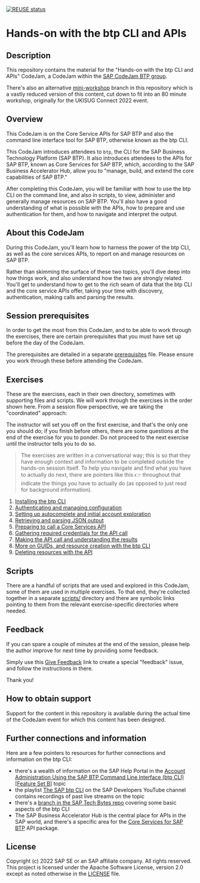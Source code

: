[![REUSE status](https://api.reuse.software/badge/github.com/SAP-samples/cloud-btp-cli-api-codejam)](https://api.reuse.software/info/github.com/SAP-samples/cloud-btp-cli-api-codejam)

# Hands-on with the btp CLI and APIs

## Description

This repository contains the material for the "Hands-on with the btp CLI and APIs" CodeJam, a CodeJam within the [SAP CodeJam BTP group](https://groups.community.sap.com/t5/sap-codejam-btp/gh-p/codejam-btp).

There's also an alternative [mini-workshop](https://github.com/SAP-samples/cloud-btp-cli-api-codejam/tree/mini-workshop) branch in this repository which is a vastly reduced version of this content, cut down to fit into an 80 minute workshop, originally for the UKISUG Connect 2022 event.

## Overview

This CodeJam is on the Core Service APIs for SAP BTP and also the command line interface tool for SAP BTP, otherwise known as the btp CLI.

This CodeJam introduces attendees to `btp`, the CLI for the SAP Business Technology Platform (SAP BTP). It also introduces attendees to the APIs for SAP BTP, known as Core Services for SAP BTP, which, according to the SAP Business Accelerator Hub, allow you to "manage, build, and extend the core capabilities of SAP BTP."

After completing this CodeJam, you will be familiar with how to use the btp CLI on the command line, and also in scripts, to view, administer and generally manage resources on SAP BTP. You'll also have a good understanding of what is possible with the APIs, how to prepare and use authentication for them, and how to navigate and interpret the output.

## About this CodeJam

During this CodeJam, you'll learn how to harness the power of the btp CLI, as well as the core services APIs, to report on and manage resources on SAP BTP.

Rather than skimming the surface of these two topics, you'll dive deep into how things work, and also understand how the two are strongly related. You'll get to understand how to get to the rich seam of data that the btp CLI and the core service APIs offer, taking your time with discovery, authentication, making calls and parsing the results.

## Session prerequisites

In order to get the most from this CodeJam, and to be able to work through the exercises, there are certain prerequisites that you must have set up before the day of the CodeJam.

The prerequisites are detailed in a separate [prerequisites](prerequisites.md) file. Please ensure you work through these before attending the CodeJam.

## Exercises

These are the exercises, each in their own directory, sometimes with supporting files and scripts. We will work through the exercises in the order shown here. From a session flow perspective, we are taking the "coordinated" approach:

The instructor will set you off on the first exercise, and that's the only one you should do; if you finish before others, there are some questions at the end of the exercise for you to ponder. Do not proceed to the next exercise until the instructor tells you to do so.

> The exercises are written in a conversational way; this is so that they have enough context and information to be completed outside the hands-on session itself. To help you navigate and find what you have to actually do next, there are pointers like this 👉 throughout that indicate the things you have to actually do (as opposed to just read for background information).

1. [Installing the btp CLI](exercises/01-installing/README.md)
1. [Authenticating and managing configuration](exercises/02-authenticating-and-configuration/README.md)
1. [Setting up autocomplete and initial account exploration](exercises/03-autocomplete-and-exploration/README.md)
1. [Retrieving and parsing JSON output](exercises/04-retrieving-parsing-json-output/README.md)
1. [Preparing to call a Core Services API](exercises/05-core-services-api-prep/README.md)
1. [Gathering required credentials for the API call](exercises/06-core-services-api-creds/README.md)
1. [Making the API call and understanding the results](exercises/07-core-services-api-call/README.md)
1. [More on GUIDs, and resource creation with the btp CLI](exercises/08-guids-and-resource-creation/README.md)
1. [Deleting resources with the API](exercises/09-deleting-resources-with-api/README.md)

## Scripts

There are a handful of scripts that are used and explored in this CodeJam, some of them are used in multiple exercises. To that end, they're collected together in a separate [scripts/](scripts/) directory and there are symbolic links pointing to them from the relevant exercise-specific directories where needed.

## Feedback

If you can spare a couple of minutes at the end of the session, please help the author improve for next time by providing some feedback.

Simply use this [Give Feedback](https://github.com/SAP-samples/cloud-btp-cli-api-codejam/issues/new?assignees=&labels=feedback&template=session-feedback-template.md&title=Session%20Feedback) link to create a special "feedback" issue, and follow the instructions in there.

Thank you!

## How to obtain support

Support for the content in this repository is available during the actual time of the CodeJam event for which this content has been designed.

## Further connections and information

Here are a few pointers to resources for further connections and information on the btp CLI:

* there's a wealth of information on the SAP Help Portal in the [Account Administration Using the SAP BTP Command Line Interface (btp CLI) [Feature Set B]](https://help.sap.com/products/BTP/65de2977205c403bbc107264b8eccf4b/7c6df2db6332419ea7a862191525377c.html?locale=en-US&version=Cloud) topic
* the playlist [The SAP btp CLI](https://www.youtube.com/playlist?list=PL6RpkC85SLQDXx827kdjKc6HRvdMRZ8P5) on the SAP Developers YouTube channel contains recordings of past live streams on the topic
* there's a [branch in the SAP Tech Bytes repo](https://github.com/SAP-samples/sap-tech-bytes/tree/2021-09-01-btp-cli) covering some basic aspects of the btp CLI
* The SAP Business Accelerator Hub is the central place for APIs in the SAP world, and there's a specific area for the [Core Services for SAP BTP](https://hub.sap.com/package/SAPCloudPlatformCoreServices/rest) API package.

## License

Copyright (c) 2022 SAP SE or an SAP affiliate company. All rights reserved. This project is licensed under the Apache Software License, version 2.0 except as noted otherwise in the [LICENSE](LICENSES/Apache-2.0.txt) file.
